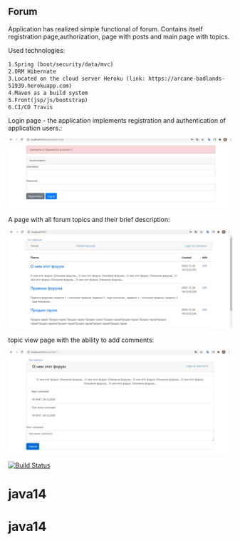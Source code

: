 ## Forum


Application has realized simple functional of forum. Contains itself registration page,authorization, page with posts and main page with topics.

Used technologies:
```
1.Spring (boot/security/data/mvc)
2.ORM Hibernate
3.Located on the cloud server Heroku (link: https://arcane-badlands-51939.herokuapp.com)
4.Maven as a build system
5.Front(jsp/js/bootstrap)
6.CI/CD Travis
```

Login page - the application implements registration and authentication of 
application users.:

![alt text](screenshots/login_error.jpg "login page")


A page with all forum topics and their brief description:


![alt text](screenshots/index.jpg "index")


topic view page with the ability to add comments:

 
![alt text](screenshots/post.jpg "post")


[![Build Status](https://travis-ci.org/burovytsky/forum.svg?branch=master)](https://travis-ci.org/burovytsky/forum)
# java14
# java14
